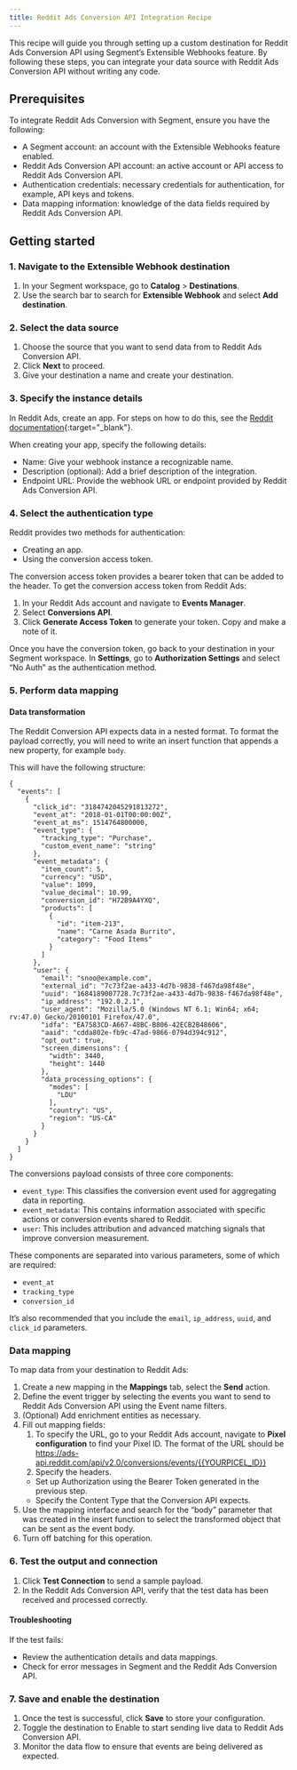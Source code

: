 ```yaml
---
title: Reddit Ads Conversion API Integration Recipe
---
```


This recipe will guide you through setting up a custom destination for Reddit Ads Conversion API using Segment’s Extensible Webhooks feature. By following these steps, you can integrate your data source with Reddit Ads Conversion API without writing any code. 

##  Prerequisites

To integrate Reddit Ads Conversion with Segment, ensure you have the following:

- A Segment account: an account with the Extensible Webhooks feature enabled.
- Reddit Ads Conversion API account: an active account or API access to Reddit Ads Conversion API.
- Authentication credentials: necessary credentials for authentication, for example, API keys and tokens. 
- Data mapping information: knowledge of the data fields required by Reddit Ads Conversion API. 

## Getting started 

### 1. Navigate to the Extensible Webhook destination

1. In your Segment workspace, go to **Catalog** > **Destinations**.
2. Use the search bar to search for **Extensible Webhook**  and select **Add destination**.

### 2. Select the data source

1. Choose the source that you want to send data from to Reddit Ads Conversion API.
2. Click **Next** to proceed.
3. Give your destination a name and create your destination.

### 3. Specify the instance details

In Reddit Ads, create an app. For steps on how to do this, see the [Reddit documentation](https://business.reddithelp.com/s/article/Create-a-Reddit-Application){:target="_blank"}. 

When creating your app, specify the following details:

- Name: Give your webhook instance a recognizable name.
- Description (optional): Add a brief description of the integration.
- Endpoint URL: Provide the webhook URL or endpoint provided by Reddit Ads Conversion API. 

### 4. Select the authentication type 

Reddit provides two methods for authentication:
- Creating an app.
- Using the conversion access token.

The conversion access token provides a bearer token that can be added to the header. To get the conversion access token from Reddit Ads:

1. In your Reddit Ads account and navigate to **Events Manager**.
2. Select **Conversions API**.
3. Click **Generate Access Token** to generate your token. Copy and make a note of it. 

Once you have the conversion token, go back to your destination in your Segment workspace. In **Settings**, go to **Authorization Settings** and select “No Auth” as the authentication method.

### 5. Perform data mapping

#### Data transformation 

The Reddit Conversion API expects data in a nested format. To format the payload correctly, you will need to write an insert function that appends a new property, for example `body`.

This will have the following structure: 

```
{
  "events": [
    {
      "click_id": "3184742045291813272",
      "event_at": "2018-01-01T00:00:00Z",
      "event_at_ms": 1514764800000,
      "event_type": {
        "tracking_type": "Purchase",
        "custom_event_name": "string"
      },
      "event_metadata": {
        "item_count": 5,
        "currency": "USD",
        "value": 1099,
        "value_decimal": 10.99,
        "conversion_id": "H72B9A4YXQ",
        "products": [
          {
            "id": "item-213",
            "name": "Carne Asada Burrito",
            "category": "Food Items"
          }
        ]
      },
      "user": {
        "email": "snoo@example.com",
        "external_id": "7c73f2ae-a433-4d7b-9838-f467da98f48e",
        "uuid": "1684189007728.7c73f2ae-a433-4d7b-9838-f467da98f48e",
        "ip_address": "192.0.2.1",
        "user_agent": "Mozilla/5.0 (Windows NT 6.1; Win64; x64; rv:47.0) Gecko/20100101 Firefox/47.0",
        "idfa": "EA7583CD-A667-48BC-B806-42ECB2B48606",
        "aaid": "cdda802e-fb9c-47ad-9866-0794d394c912",
        "opt_out": true,
        "screen_dimensions": {
          "width": 3440,
          "height": 1440
        },
        "data_processing_options": {
          "modes": [
            "LDU"
          ],
          "country": "US",
          "region": "US-CA"
        }
      }
    }
  ]
}
```

The conversions payload consists of three core components:

- `event_type`: This classifies the conversion event used for aggregating data in reporting.
- `event_metadata`: This contains information associated with specific actions or conversion events shared to Reddit. 
- `user`: This includes attribution and advanced matching signals that improve conversion measurement.

These components are separated into various parameters, some of which are required:
- `event_at`
- `tracking_type`
- `conversion_id`

It’s also recommended that you include the `email`, `ip_address`, `uuid`, and `click_id` parameters.

### Data mapping 

To map data from your destination to Reddit Ads:

1. Create a new mapping in the **Mappings** tab, select the **Send** action. 
2. Define the event trigger by selecting the events you want to send to Reddit Ads Conversion API using the Event name filters. 
3. (Optional) Add enrichment entities as necessary.
4. Fill out mapping fields:
    1. To specify the URL, go to your Reddit Ads account, navigate to **Pixel configuration** to find your Pixel ID. The format of the URL should be https://ads-api.reddit.com/api/v2.0/conversions/events/{{YOURPICEL_ID}}
    2. Specify the headers. 
      - Set up Authorization using the Bearer Token generated in the previous step.
      - Specify the Content Type that the Conversion API expects.
5. Use the mapping interface and search for the “body” parameter that was created in the insert function to select the transformed object that can be sent as the event body.
6. Turn off batching for this operation.

### 6. Test the output and connection 

1. Click **Test Connection** to send a sample payload.
2. In the Reddit Ads Conversion API, verify that the test data has been received and processed correctly.

#### Troubleshooting

If the test fails:
- Review the authentication details and data mappings.
- Check for error messages in Segment and the Reddit Ads Conversion API.

### 7. Save and enable the destination

1. Once the test is successful, click **Save** to store your configuration.
2. Toggle the destination to Enable to start sending live data to Reddit Ads Conversion API.
3. Monitor the data flow to ensure that events are being delivered as expected.
